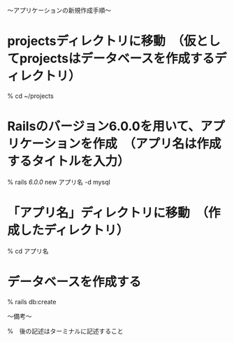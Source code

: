 〜アプリケーションの新規作成手順〜

# projectsディレクトリに移動　（仮としてprojectsはデータベースを作成するディレクトリ）

% cd ~/projects

# Railsのバージョン6.0.0を用いて、アプリケーションを作成　（アプリ名は作成するタイトルを入力）

% rails _6.0.0_ new アプリ名 -d mysql

# 「アプリ名」ディレクトリに移動　（作成したディレクトリ）

% cd アプリ名

# データベースを作成する

% rails db:create

〜備考〜

%　後の記述はターミナルに記述すること
